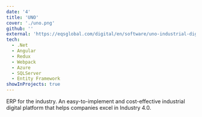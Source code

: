 ```yaml
---
date: '4'
title: 'UNO'
cover: './uno.png'
github: ''
external: 'https://eqsglobal.com/digital/en/software/uno-industrial-digital-platform'
tech:
  - .Net
  - Angular
  - Redux
  - Webpack
  - Azure
  - SQLServer
  - Entity Framework
showInProjects: true
---
```


ERP for the industry. An easy-to-implement and cost-effective industrial digital platform that helps companies excel in Industry 4.0.
